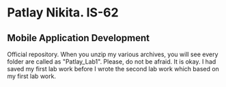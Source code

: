 # Patlay Nikita. IS-62

## Mobile Application Development

Official repository. 
When you unzip my various archives, you will see every folder are called as "Patlay_Lab1". 
Please, do not be afraid. It is okay. I had saved my first lab work before I wrote the second lab work which based on my first lab work.